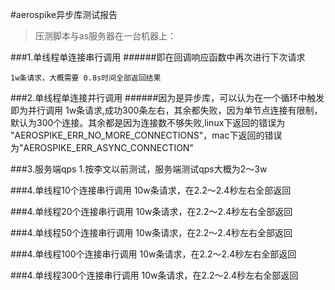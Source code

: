 #aerospike异步库测试报告

>压测脚本与as服务器在一台机器上：

###1.单线程单连接串行调用
######即在回调响应函数中再次进行下次请求

	1w条请求，大概需要 0.8s时间全部返回结果
	
###2.单线程单连接并行调用
######因为是异步库，可以认为在一个循环中触发即为并行调用
	1w条请求,成功300条左右，其余都失败，因为单节点连接有限制，默认为300个连接。其余都是因为连接数不够失败,linux下返回的错误为 "AEROSPIKE_ERR_NO_MORE_CONNECTIONS"，mac下返回的错误为"AEROSPIKE_ERR_ASYNC_CONNECTION"
	
###3.服务端qps
	1.按李文以前测试，服务端测试qps大概为2～3w
	
###4.单线程10个连接串行调用
	10w条请求，在2.2～2.4秒左右全部返回

###4.单线程20个连接串行调用
	10w条请求，在2.2～2.4秒左右全部返回

###4.单线程50个连接串行调用
	10w条请求，在2.2～2.4秒左右全部返回

###4.单线程100个连接串行调用
	10w条请求，在2.2～2.4秒左右全部返回

###4.单线程300个连接串行调用
	10w条请求，在2.2～2.4秒左右全部返回

	
